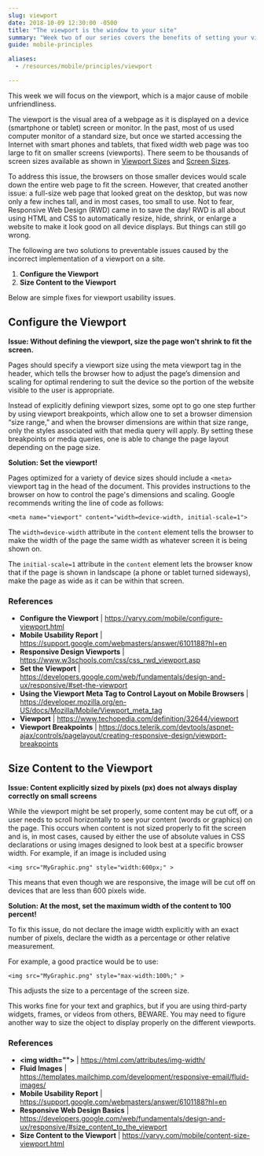 ```yaml
---
slug: viewport
date: 2018-10-09 12:30:00 -0500
title: "The viewport is the window to your site"
summary: "Week two of our series covers the benefits of setting your viewport."
guide: mobile-principles

aliases:
  - /resources/mobile/principles/viewport

---
```


This week we will focus on the viewport, which is a major cause of mobile unfriendliness.

The viewport is the visual area of a webpage as it is displayed on a device (smartphone or tablet) screen or monitor. In the past, most of us used computer monitor of a standard size, but once we started accessing the Internet with smart phones and tablets, that fixed width web page was too large to fit on smaller screens (viewports). There seem to be thousands of screen sizes available as shown in [Viewport Sizes](http://viewportsizes.com/) and [Screen Sizes](http://www.screensiz.es/).

To address this issue, the browsers on those smaller devices would scale down the entire web page to fit the screen. However, that created another issue: a full-size web page that looked great on the desktop, but was now only a few inches tall, and in most cases, too small to use. Not to fear, Responsive Web Design (RWD) came in to save the day! RWD is all about using HTML and CSS to automatically resize, hide, shrink, or enlarge a website to make it look good on all device displays. But things can still go wrong.

The following are two solutions to preventable issues caused by the incorrect implementation of a viewport on a site.

1. **Configure the Viewport**
2. **Size Content to the Viewport**

Below are simple fixes for viewport usability issues.

## Configure the Viewport

**Issue: Without defining the viewport, size the page won't shrink to fit the screen.**

Pages should specify a viewport size using the meta viewport tag in the header, which tells the browser how to adjust the page’s dimension and scaling for optimal rendering to suit the device so the portion of the website visible to the user is appropriate.

Instead of explicitly defining viewport sizes, some opt to go one step further by using viewport breakpoints, which allow one to set a browser dimension “size range,” and when the browser dimensions are within that size range, only the styles associated with that media query will apply. By setting these breakpoints or media queries, one is able to change the page layout depending on the page size.

**Solution: Set the viewport!**

Pages optimized for a variety of device sizes should include a `<meta>` viewport tag in the head of the document. This provides instructions to the browser on how to control the page's dimensions and scaling. Google recommends writing the line of code as follows:

`<meta name="viewport" content="width=device-width, initial-scale=1">`

The `width=device-width` attribute in the `content` element tells the browser to make the width of the page the same width as whatever screen it is being shown on.

The `initial-scale=1` attribute in the `content` element lets the browser know that if the page is shown in landscape (a phone or tablet turned sideways), make the page as wide as it can be within that screen.

### References

- **Configure the Viewport** | https://varvy.com/mobile/configure-viewport.html
- **Mobile Usability Report** | https://support.google.com/webmasters/answer/6101188?hl=en
- **Responsive Design Viewports** | https://www.w3schools.com/css/css_rwd_viewport.asp
- **Set the Viewport** | https://developers.google.com/web/fundamentals/design-and-ux/responsive/#set-the-viewport
- **Using the Viewport Meta Tag to Control Layout on Mobile Browsers** | https://developer.mozilla.org/en-US/docs/Mozilla/Mobile/Viewport_meta_tag
- **Viewport** | https://www.techopedia.com/definition/32644/viewport
- **Viewport Breakpoints** | https://docs.telerik.com/devtools/aspnet-ajax/controls/pagelayout/creating-responsive-design/viewport-breakpoints

## Size Content to the Viewport

**Issue: Content explicitly sized by pixels (px) does not always display correctly on small screens**

While the viewport might be set properly, some content may be cut off, or a user needs to scroll horizontally to see your content (words or graphics) on the page. This occurs when content is not sized properly to fit the screen and is, in most cases, caused by either the use of absolute values in CSS declarations or using images designed to look best at a specific browser width. For example, if an image is included using

`<img src="MyGraphic.png" style="width:600px;" >`

This means that even though we are responsive, the image will be cut off on devices that are less than 600 pixels wide.

**Solution: At the most, set the maximum width of the content to 100 percent!**

To fix this issue, do not declare the image width explicitly with an exact number of pixels, declare the width as a percentage or other relative measurement.

For example, a good practice would be to use:

`<img src="MyGraphic.png" style="max-width:100%;" >`

This adjusts the size to a percentage of the screen size.

This works fine for your text and graphics, but if you are using third-party widgets, frames, or videos from others, BEWARE. You may need to figure another way to size the object to display properly on the different viewports.

### References

- **&lt;img width=&quot;&quot;&gt;** | https://html.com/attributes/img-width/
- **Fluid Images** | https://templates.mailchimp.com/development/responsive-email/fluid-images/
- **Mobile Usability Report** | https://support.google.com/webmasters/answer/6101188?hl=en
- **Responsive Web Design Basics** | https://developers.google.com/web/fundamentals/design-and-ux/responsive/#size_content_to_the_viewport
- **Size Content to the Viewport** | https://varvy.com/mobile/content-size-viewport.html
